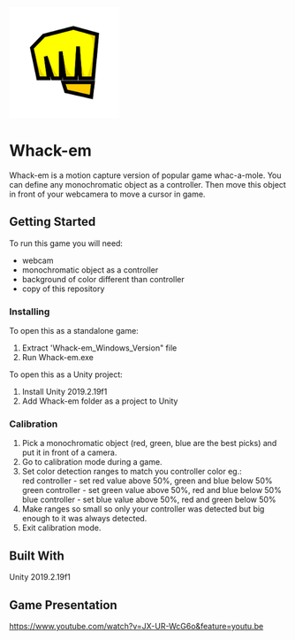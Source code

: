 <img src="Whack-em/Assets/Sprites/simple/marker.png" width="200">

# Whack-em

Whack-em is a motion capture version of popular game whac-a-mole. You can define any monochromatic object as a controller. Then move this object in front of your webcamera to move a cursor in game.

## Getting Started

To run this game you will need:
- webcam
- monochromatic object as a controller
- background of color different than controller
- copy of this repository

### Installing

To open this as a standalone game:
1. Extract 'Whack-em_Windows_Version" file
2. Run Whack-em.exe

To open this as a Unity project:
1. Install Unity 2019.2.19f1
2. Add Whack-em folder as a project to Unity

### Calibration

1. Pick a monochromatic object (red, green, blue are the best picks) and put it in front of a camera.
2. Go to calibration mode during a game.
3. Set color detection ranges to match you controller color eg.:  
red controller - set red value above 50%, green and blue below 50%  
  green controller - set green value above 50%, red and blue below 50%  
  blue controller - set blue value above 50%, red and green below 50%  
4. Make ranges so small so only your controller was detected but big enough to it was always detected.
5. Exit calibration mode.

## Built With

Unity 2019.2.19f1

## Game Presentation

https://www.youtube.com/watch?v=JX-UR-WcG6o&feature=youtu.be
